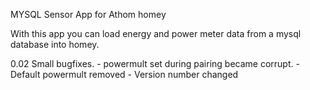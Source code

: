 MYSQL Sensor App for Athom homey

With this app you can load energy and power meter data from a mysql database into homey. 

0.02
Small bugfixes. 
	- powermult set during pairing became corrupt.
	- Default powermult removed
	- Version number changed
	
	

